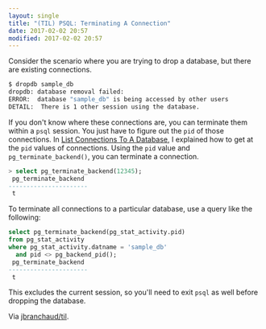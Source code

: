 ```yaml
---
layout: single
title: "(TIL) PSQL: Terminating A Connection"
date: 2017-02-02 20:57
modified: 2017-02-02 20:57
---
```


Consider the scenario where you are trying to drop a database, but there are
existing connections.

```bash
$ dropdb sample_db
dropdb: database removal failed:
ERROR:  database "sample_db" is being accessed by other users
DETAIL:  There is 1 other session using the database.
```

If you don't know where these connections are, you can terminate them within
a `psql` session. You just have to figure out the `pid` of those
connections. In [List Connections To A
Database](list-connections-to-a-database.md), I explained how to
get at the `pid` values of connections. Using the `pid` value and
`pg_terminate_backend()`, you can terminate a connection.

```sql
> select pg_terminate_backend(12345);
 pg_terminate_backend
----------------------
 t
```

To terminate all connections to a particular database, use a query like the
following:

```sql
select pg_terminate_backend(pg_stat_activity.pid)
from pg_stat_activity
where pg_stat_activity.datname = 'sample_db'
  and pid <> pg_backend_pid();
 pg_terminate_backend
----------------------
 t
```

This excludes the current session, so you'll need to exit `psql` as well
before dropping the database.

Via [jbranchaud/til](https://github.com/jbranchaud/til).
